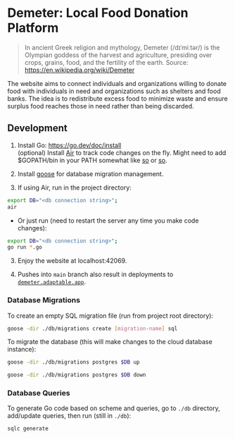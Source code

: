 # Demeter: Local Food Donation Platform

>In ancient Greek religion and mythology, Demeter (/dɪˈmiːtər/) is the Olympian goddess of the harvest and agriculture, presiding over crops, grains, food, and the fertility of the earth.
>Source: https://en.wikipedia.org/wiki/Demeter

The website aims to connect individuals and organizations willing to donate food with individuals in need and organizations such as shelters and food banks. The idea is to redistribute excess food to minimize waste and ensure surplus food reaches those in need rather than being discarded.

## Development

1. Install Go: https://go.dev/doc/install  
  (optional) Install [Air](https://github.com/cosmtrek/air?tab=readme-ov-file#installation) to track code changes on the fly. Might need to add $GOPATH/bin in your PATH somewhat like [so](https://stackoverflow.com/questions/70098792/go-install-do-i-need-to-manually-update-my-path) or [so](https://github.com/golang/go/issues/18583).

2. Install [goose](https://github.com/pressly/goose) for database migration management.

2. If using Air, run in the project directory:

  ```bash
  export DB="<db connection string>"; 
  air
  ```

  - Or just run (need to restart the server any time you make code changes):

  ```bash
  export DB="<db connection string>"; 
  go run *.go
  ```

3. Enjoy the website at localhost:42069. 

4. Pushes into `main` branch also result in deployments to [`demeter.adaptable.app`](https://demeter.adaptable.app/).

### Database Migrations

To create an empty SQL migration file (run from project root directory):

```bash
goose -dir ./db/migrations create [migration-name] sql
```

To migrate the database (this will make changes to the cloud database instance):

```bash
goose -dir ./db/migrations postgres $DB up

goose -dir ./db/migrations postgres $DB down
```

### Database Queries

To generate Go code based on scheme and queries, go to `./db` directory, add/update queries, then run (still in `./db`):

```bash
sqlc generate
```
